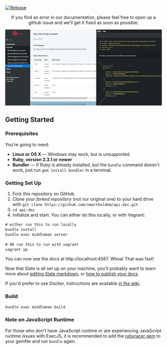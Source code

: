 [![Release](https://img.shields.io/github/release/smartholdem/api-doc.svg)](https://github.com/smartholdem/api-doc/releases/latest)

<p align="center">If you find an error in our documentation, please feel free to open up a github issue and we'll get it fixed as soon as possible.</p>

<p align="center"><img src="https://github.com/smartholdem/smartmedia/blob/master/mediakit/apiscreen.jpg" width=700 alt="Screenshot of Documentation"></p>

Getting Started
------------------------------

### Prerequisites

You're going to need:

 - **Linux or OS X** — Windows may work, but is unsupported.
 - **Ruby, version 2.3.1 or newer**
 - **Bundler** — If Ruby is already installed, but the `bundle` command doesn't work, just run `gem install bundler` in a terminal.

### Getting Set Up

1. Fork this repository on GitHub.
2. Clone *your forked repository* (not our original one) to your hard drive with `git clone https://github.com/smartholdem/api-doc.git`
3. `cd api-doc`
4. Initialize and start. You can either do this locally, or with Vagrant:

```shell
# either run this to run locally
bundle install
bundle exec middleman server

# OR run this to run with vagrant
vagrant up
```

You can now see the docs at http://localhost:4567. Whoa! That was fast!

Now that Slate is all set up on your machine, you'll probably want to learn more about [editing Slate markdown](https://github.com/lord/slate/wiki/Markdown-Syntax), or [how to publish your docs](https://github.com/lord/slate/wiki/Deploying-Slate).

If you'd prefer to use Docker, instructions are available [in the wiki](https://github.com/lord/slate/wiki/Docker).

### Build
```shell
bundle exec middleman build
```

### Note on JavaScript Runtime

For those who don't have JavaScript runtime or are experiencing JavaScript runtime issues with ExecJS, it is recommended to add the [rubyracer gem](https://github.com/cowboyd/therubyracer) to your gemfile and run `bundle` again.
